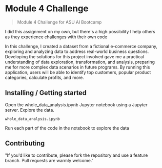 #  Module 4 Challenge
> Module 4 Challenge for ASU AI Bootcamp

I did this assignment on my own, but there's a high possibility I help others as they experience challenges with their own code

In this challenge, I created a dataset from a fictional e-commerce company, exploring and analyzing data to address real-world business questions. Developing the solutions for this project involved gave me a practical understanding of data exploration, transformation, and analysis, preparing me for more complex data scenarios in future programs.  By running this application, users will be able to identify top customers, popular product categories, calculate profits, and more.

## Installing / Getting started

Open the whole_data_analysis.ipynb Jupyter notebook using a Jupyter server. Explore the data.

```jupyter lab
whole_data_analysis.ipynb
```

Run each part of the code in the notebook to explore the data

## Contributing

"If you'd like to contribute, please fork the repository and use a feature
branch. Pull requests are warmly welcome."

